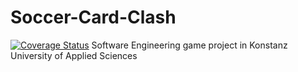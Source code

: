 # Soccer-Card-Clash
[![Coverage Status](https://coveralls.io/repos/github/arutepsu/Soccer-Card-Clash/badge.svg)](https://coveralls.io/github/arutepsu/Soccer-Card-Clash)
Software Engineering game project in Konstanz University of Applied Sciences
